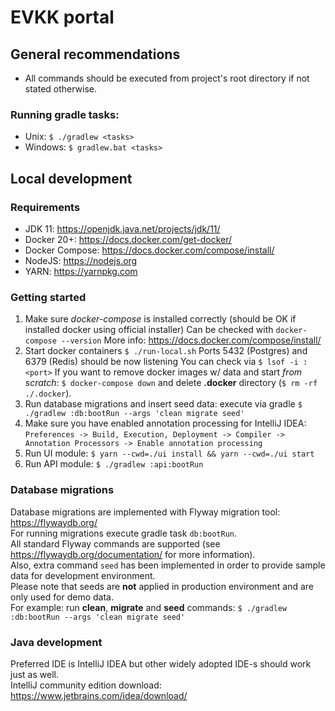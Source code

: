 # EVKK portal

## General recommendations
- All commands should be executed from project's root directory if not stated otherwise.

### Running gradle tasks:
- Unix: `$ ./gradlew <tasks>`
- Windows: `$ gradlew.bat <tasks>`

## Local development

### Requirements
- JDK 11: https://openjdk.java.net/projects/jdk/11/
- Docker 20+: https://docs.docker.com/get-docker/
- Docker Compose: https://docs.docker.com/compose/install/
- NodeJS: https://nodejs.org
- YARN: https://yarnpkg.com

### Getting started
1. Make sure *docker-compose* is installed correctly (should be OK if installed docker using official installer)
   Can be checked with `docker-compose --version`
   More info: https://docs.docker.com/compose/install/
2. Start docker containers `$ ./run-local.sh`
   Ports 5432 (Postgres) and 6379 (Redis) should be now listening
   You can check via `$ lsof -i :<port>`
   If you want to remove docker images w/ data and start *from scratch*: `$ docker-compose down` and delete **.docker** directory (`$ rm -rf ./.docker`).
3. Run database migrations and insert seed data: execute via gradle `$ ./gradlew :db:bootRun --args 'clean migrate seed'`
4. Make sure you have enabled annotation processing for IntelliJ IDEA: `Preferences -> Build, Execution, Deployment -> Compiler -> Annotation Processors -> Enable annotation processing`
5. Run UI module: `$ yarn --cwd=./ui install && yarn --cwd=./ui start`
6. Run API module: `$ ./gradlew :api:bootRun`

### Database migrations
Database migrations are implemented with Flyway migration tool: https://flywaydb.org/  
For running migrations execute gradle task `db:bootRun`.  
All standard Flyway commands are supported (see https://flywaydb.org/documentation/ for more information).  
Also, extra command `seed` has been implemented in order to provide sample data for development environment.  
Please note that seeds are **not** applied in production environment and are only used for demo data.  
For example: run **clean**, **migrate** and **seed** commands: `$ ./gradlew :db:bootRun --args 'clean migrate seed'`  

### Java development
Preferred IDE is IntelliJ IDEA but other widely adopted IDE-s should work just as well.  
IntelliJ community edition download: https://www.jetbrains.com/idea/download/  
